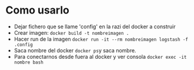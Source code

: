 # Como usarlo

- Dejar fichero que se llame 'config' en la razi del docker a construir
- Crear imagen: ```docker build -t nombreimagen .```
- Hacer run de la imagen ```docker run -it --rm nombreimagen logstash -f .config```
- Saca nombre del docker ```docker ps```y saca nombre.
- Para conectarnos desde fuera al docker y ver consola ```docker exec -it nombre bash```
